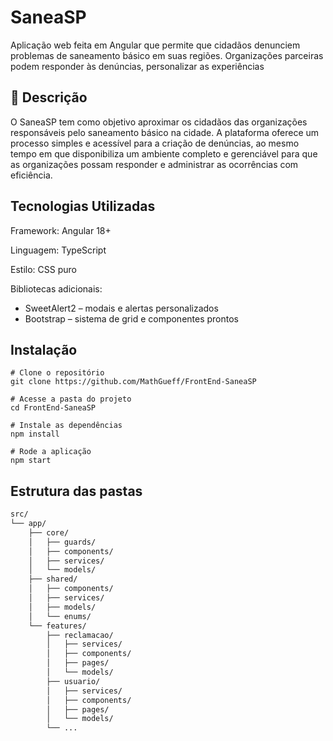 # SaneaSP
Aplicação web feita em Angular que permite que cidadãos denunciem problemas de saneamento básico em suas regiões. Organizações parceiras podem responder às denúncias, personalizar as experiências 

## 🧾 Descrição
O SaneaSP tem como objetivo aproximar os cidadãos das organizações responsáveis pelo saneamento básico na cidade. A plataforma oferece um processo simples e acessível para a criação de denúncias, ao mesmo tempo em que disponibiliza um ambiente completo e gerenciável para que as organizações possam responder e administrar as ocorrências com eficiência.

## Tecnologias Utilizadas
Framework: Angular 18+

Linguagem: TypeScript

Estilo: CSS puro

Bibliotecas adicionais: 
- SweetAlert2 – modais e alertas personalizados
- Bootstrap – sistema de grid e componentes prontos

## Instalação

```
# Clone o repositório
git clone https://github.com/MathGueff/FrontEnd-SaneaSP

# Acesse a pasta do projeto
cd FrontEnd-SaneaSP

# Instale as dependências
npm install

# Rode a aplicação
npm start

```
## Estrutura das pastas

```bash
src/
└── app/
    ├── core/
    │   ├── guards/
    │   ├── components/ 
    │   ├── services/
    │   └── models/
    ├── shared/
    │   ├── components/
    │   ├── services/
    │   ├── models/
    │   └── enums/
    └── features/
        ├── reclamacao/
        │   ├── services/
        │   ├── components/
        │   ├── pages/
        │   └── models/
        ├── usuario/
        │   ├── services/
        │   ├── components/
        │   ├── pages/
        │   └── models/
        └── ...
```
